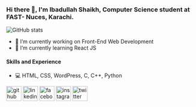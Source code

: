 ### Hi there 👋, I'm Ibadullah Shaikh, Computer Science student at FAST- Nuces, Karachi.

![GitHub stats](https://github-readme-stats.vercel.app/api?username=ibadullah-shaikh&show_icons=true)  

- 🔭 I’m currently working on Front-End Web Development 
- 🌱 I’m currently learning React JS 

#### Skills and Experience
- 💻 HTML, CSS, WordPress, C, C++, Python

[<img src='https://cdn.jsdelivr.net/npm/simple-icons@3.0.1/icons/github.svg' alt='github' height='40'>](https://github.com/ibadullah-shaikh)  [<img src='https://cdn.jsdelivr.net/npm/simple-icons@3.0.1/icons/linkedin.svg' alt='linkedin' height='40'>](https://www.linkedin.com/in/ibadullah-shaikh-0599bb1a9/)  [<img src='https://cdn.jsdelivr.net/npm/simple-icons@3.0.1/icons/facebook.svg' alt='facebook' height='40'>](https://www.facebook.com/ibiishaikh)  [<img src='https://cdn.jsdelivr.net/npm/simple-icons@3.0.1/icons/instagram.svg' alt='instagram' height='40'>](https://www.instagram.com/i.ibadshaikh/)  [<img src='https://cdn.jsdelivr.net/npm/simple-icons@3.0.1/icons/twitter.svg' alt='twitter' height='40'>](https://twitter.com/ibadshaikh20)  

